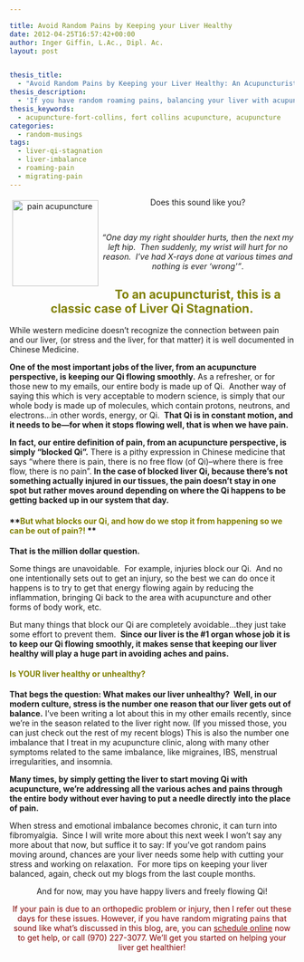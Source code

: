```yaml
---

title: Avoid Random Pains by Keeping your Liver Healthy
date: 2012-04-25T16:57:42+00:00
author: Inger Giffin, L.Ac., Dipl. Ac.
layout: post


thesis_title:
  - "Avoid Random Pains by Keeping your Liver Healthy: An Acupuncturist's Tip for Decreasing Pain"
thesis_description:
  - 'If you have random roaming pains, balancing your liver with acupuncture can help get to the source of the niggling pains that "come out of nowhere". '
thesis_keywords:
  - acupuncture-fort-collins, fort collins acupuncture, acupuncture
categories:
  - random-musings
tags:
  - liver-qi-stagnation
  - liver-imbalance
  - roaming-pain
  - migrating-pain
---
```

<p style="text-align: center;">
  <img src="https://origin.ih.constantcontact.com/fs085/1102844965003/img/107.jpg" alt="pain acupuncture" width="152" height="152" align="left" border="0" hspace="5" vspace="5" />Does this sound like you?
</p>

&nbsp;

<p style="text-align: center;">
  <em>&#8220;One day my right shoulder hurts, then the next my left hip.  Then suddenly, my wrist will hurt for no reason.  I&#8217;ve had X-rays done at various times and nothing is ever &#8216;wrong'&#8221;</em>.
</p>

<h2 style="text-align: center;">
  <span style="color: #808000;"><strong>To an acupuncturist, this is a classic case of Liver Qi Stagnation.</strong></span>
</h2>

While western medicine doesn&#8217;t recognize the connection between pain and our liver, (or stress and the liver, for that matter) it is well documented in Chinese Medicine.

**One of the most important jobs of the liver, from an acupuncture perspective, is keeping our Qi flowing smoothly.** As a refresher, or for those new to my emails, our entire body is made up of Qi.  Another way of saying this which is very acceptable to modern science, is simply that our whole body is made up of molecules, which contain protons, neutrons, and electrons&#8230;in other words, energy, or Qi.  **That Qi is in constant motion, and it needs to be&#8212;for when it stops flowing well, that is when we have pain.**

**In fact, our entire definition of pain, from an acupuncture perspective, is simply &#8220;blocked Qi&#8221;.** There is a pithy expression in Chinese medicine that says &#8220;where there is pain, there is no free flow (of Qi)&#8211;where there is free flow, there is no pain&#8221;. **In the case of blocked liver Qi, because there&#8217;s not something actually injured in our tissues, the pain doesn&#8217;t stay in one spot but rather moves around depending on where the Qi happens to be getting backed up in our system that day.**

#### **<span style="color: #808000;">But what blocks our Qi, and how do we stop it from happening so we can be out of pain?!</span> ** 

**That is the million dollar question.** 

Some things are unavoidable.  For example, injuries block our Qi.  And no one intentionally sets out to get an injury, so the best we can do once it happens is to try to get that energy flowing again by reducing the inflammation, bringing Qi back to the area with acupuncture and other forms of body work, etc.

But many things that block our Qi are completely avoidable&#8230;they just take some effort to prevent them.  **Since our liver is the #1 organ whose job it is to keep our Qi flowing smoothly, it makes sense that keeping our liver healthy will play a huge part in avoiding aches and pains.**

#### <span style="color: #808000;">Is YOUR liver healthy or unhealthy?</span>

**That begs the question: What makes our liver unhealthy?  Well, in our modern culture, stress is the number one reason that our liver gets out of balance.** I&#8217;ve been writing a lot about this in my other emails recently, since we&#8217;re in the season related to the liver right now. (If you missed those, you can just check out the rest of my recent blogs) This is also the number one imbalance that I treat in my acupuncture clinic, along with many other symptoms related to the same imbalance, like migraines, IBS, menstrual irregularities, and insomnia.

**Many times, by simply getting the liver to start moving Qi with acupuncture, we&#8217;re addressing all the various aches and pains through the entire body without ever having to put a needle directly into the place of pain.**

When stress and emotional imbalance becomes chronic, it can turn into fibromyalgia.  Since I will write more about this next week I won&#8217;t say any more about that now, but suffice it to say: If you&#8217;ve got random pains moving around, chances are your liver needs some help with cutting your stress and working on relaxation.  For more tips on keeping your liver balanced, again, check out my blogs from the last couple months.

<p style="text-align: center;">
  And for now, may you have happy livers and freely flowing Qi!
</p>

<p style="text-align: center;">
  <span style="color: #800000;">If your pain is due to an orthopedic problem or injury, then I refer out these days for these issues. However, if you have random migrating pains that sound like what&#8217;s discussed in this blog, are, you can <a style="color: #800000;" href="http://www.wisdomwaysacupuncture.com/acupuncture-appointment-scheduling/">schedule online</a> now to get help, or call (970) 227-3077. We&#8217;ll get you started on helping your liver get healthier! </span>
</p>